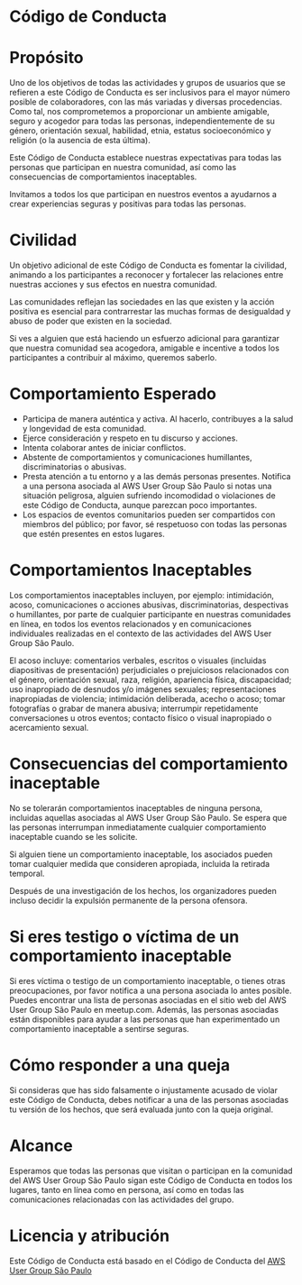 # Código de Conducta

# Propósito

Uno de los objetivos de todas las actividades y grupos de usuarios que se refieren a este Código de Conducta es ser inclusivos para el mayor número posible de colaboradores, con las más variadas y diversas procedencias. Como tal, nos comprometemos a proporcionar un ambiente amigable, seguro y acogedor para todas las personas, independientemente de su género, orientación sexual, habilidad, etnia, estatus socioeconómico y religión (o la ausencia de esta última).

Este Código de Conducta establece nuestras expectativas para todas las personas que participan en nuestra comunidad, así como las consecuencias de comportamientos inaceptables.

Invitamos a todos los que participan en nuestros eventos a ayudarnos a crear experiencias seguras y positivas para todas las personas.

# Civilidad

Un objetivo adicional de este Código de Conducta es fomentar la civilidad, animando a los participantes a reconocer y fortalecer las relaciones entre nuestras acciones y sus efectos en nuestra comunidad.

Las comunidades reflejan las sociedades en las que existen y la acción positiva es esencial para contrarrestar las muchas formas de desigualdad y abuso de poder que existen en la sociedad.

Si ves a alguien que está haciendo un esfuerzo adicional para garantizar que nuestra comunidad sea acogedora, amigable e incentive a todos los participantes a contribuir al máximo, queremos saberlo.

# Comportamiento Esperado

- Participa de manera auténtica y activa. Al hacerlo, contribuyes a la salud y longevidad de esta comunidad.
- Ejerce consideración y respeto en tu discurso y acciones.
- Intenta colaborar antes de iniciar conflictos.
- Abstente de comportamientos y comunicaciones humillantes, discriminatorias o abusivas.
- Presta atención a tu entorno y a las demás personas presentes. Notifica a una persona asociada al AWS User Group São Paulo si notas una situación peligrosa, alguien sufriendo incomodidad o violaciones de este Código de Conducta, aunque parezcan poco importantes.
- Los espacios de eventos comunitarios pueden ser compartidos con miembros del público; por favor, sé respetuoso con todas las personas que estén presentes en estos lugares.

# Comportamientos Inaceptables

Los comportamientos inaceptables incluyen, por ejemplo: intimidación, acoso, comunicaciones o acciones abusivas, discriminatorias, despectivas o humillantes, por parte de cualquier participante en nuestras comunidades en línea, en todos los eventos relacionados y en comunicaciones individuales realizadas en el contexto de las actividades del AWS User Group São Paulo.

El acoso incluye: comentarios verbales, escritos o visuales (incluidas diapositivas de presentación) perjudiciales o prejuiciosos relacionados con el género, orientación sexual, raza, religión, apariencia física, discapacidad; uso inapropiado de desnudos y/o imágenes sexuales; representaciones inapropiadas de violencia; intimidación deliberada, acecho o acoso; tomar fotografías o grabar de manera abusiva; interrumpir repetidamente conversaciones u otros eventos; contacto físico o visual inapropiado o acercamiento sexual.

# Consecuencias del comportamiento inaceptable

No se tolerarán comportamientos inaceptables de ninguna persona, incluidas aquellas asociadas al AWS User Group São Paulo. Se espera que las personas interrumpan inmediatamente cualquier comportamiento inaceptable cuando se les solicite.

Si alguien tiene un comportamiento inaceptable, los asociados pueden tomar cualquier medida que consideren apropiada, incluida la retirada temporal.

Después de una investigación de los hechos, los organizadores pueden incluso decidir la expulsión permanente de la persona ofensora.

# Si eres testigo o víctima de un comportamiento inaceptable

Si eres víctima o testigo de un comportamiento inaceptable, o tienes otras preocupaciones, por favor notifica a una persona asociada lo antes posible. Puedes encontrar una lista de personas asociadas en el sitio web del AWS User Group São Paulo en meetup.com. Además, las personas asociadas están disponibles para ayudar a las personas que han experimentado un comportamiento inaceptable a sentirse seguras.

# Cómo responder a una queja

Si consideras que has sido falsamente o injustamente acusado de violar este Código de Conducta, debes notificar a una de las personas asociadas tu versión de los hechos, que será evaluada junto con la queja original.

# Alcance

Esperamos que todas las personas que visitan o participan en la comunidad del AWS User Group São Paulo sigan este Código de Conducta en todos los lugares, tanto en línea como en persona, así como en todas las comunicaciones relacionadas con las actividades del grupo.

# Licencia y atribución

Este Código de Conducta está basado en el Código de Conducta del [AWS User Group São Paulo](https://github.com/AWSUserGroupSP/codigo-de-conduta)

